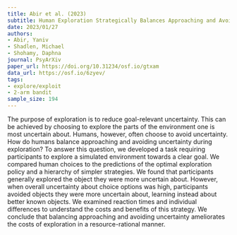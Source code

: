 ```yaml
---
title: Abir et al. (2023)
subtitle: Human Exploration Strategically Balances Approaching and Avoiding Uncertainty
date: 2023/01/27
authors:
- Abir, Yaniv
- Shadlen, Michael
- Shohamy, Daphna
journal: PsyArXiv
paper_url: https://doi.org/10.31234/osf.io/gtxam
data_url: https://osf.io/6zyev/
tags:
- explore/exploit
- 2-arm bandit
sample_size: 194
---
```


The purpose of exploration is to reduce goal-relevant uncertainty. This can be achieved by choosing to explore the parts of the environment one is most uncertain about. Humans, however, often choose to avoid uncertainty. How do humans balance approaching and avoiding uncertainty during exploration? To answer this question, we developed a task requiring participants to explore a simulated environment towards a clear goal. We compared human choices to the predictions of the optimal exploration policy and a hierarchy of simpler strategies. We found that participants generally explored the object they were more uncertain about. However, when overall uncertainty about choice options was high, participants avoided objects they were more uncertain about, learning instead about better known objects. We examined reaction times and individual differences to understand the costs and benefits of this strategy. We conclude that balancing approaching and avoiding uncertainty ameliorates the costs of exploration in a resource-rational manner.
